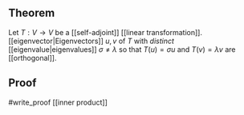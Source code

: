 ## Theorem
Let $T:V\to V$ be a [[self-adjoint]] [[linear transformation]]. [[eigenvector|Eigenvectors]] $u,v$ of $T$ with _distinct_ [[eigenvalue|eigenvalues]] $\sigma\neq\lambda$ so that $T(u) = \sigma u$ and $T(v) =\lambda v$ are [[orthogonal]].
## Proof
#write_proof [[inner product]] 